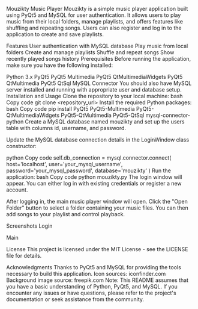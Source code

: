 Mouzikty Music Player
Mouzikty is a simple music player application built using PyQt5 and MySQL for user authentication. It allows users to play music from their local folders, manage playlists, and offers features like shuffling and repeating songs. Users can also register and log in to the application to create and save playlists.

Features
User authentication with MySQL database
Play music from local folders
Create and manage playlists
Shuffle and repeat songs
Show recently played songs history
Prerequisites
Before running the application, make sure you have the following installed:

Python 3.x
PyQt5
PyQt5 Multimedia
PyQt5 QtMultimediaWidgets
PyQt5 QtMultimedia
PyQt5 QtSql
MySQL Connector
You should also have MySQL server installed and running with appropriate user and database setup.
Installation and Usage
Clone the repository to your local machine:
bash
Copy code
git clone <repository_url>
Install the required Python packages:
bash
Copy code
pip install PyQt5 PyQt5-Multimedia PyQt5-QtMultimediaWidgets PyQt5-QtMultimedia PyQt5-QtSql mysql-connector-python
Create a MySQL database named mouzikty and set up the users table with columns id, username, and password.

Update the MySQL database connection details in the LoginWindow class constructor:

python
Copy code
self.db_connection = mysql.connector.connect(
    host='localhost',
    user='your_mysql_username',
    password='your_mysql_password',
    database='mouzikty'
)
Run the application:
bash
Copy code
python mouzikty.py
The login window will appear. You can either log in with existing credentials or register a new account.

After logging in, the main music player window will open. Click the "Open Folder" button to select a folder containing your music files. You can then add songs to your playlist and control playback.

Screenshots
Login

Main

License
This project is licensed under the MIT License - see the LICENSE file for details.

Acknowledgments
Thanks to PyQt5 and MySQL for providing the tools necessary to build this application.
Icon sources: iconfinder.com
Background image source: freepik.com
Note: This README assumes that you have a basic understanding of Python, PyQt5, and MySQL. If you encounter any issues or have questions, please refer to the project's documentation or seek assistance from the community.
